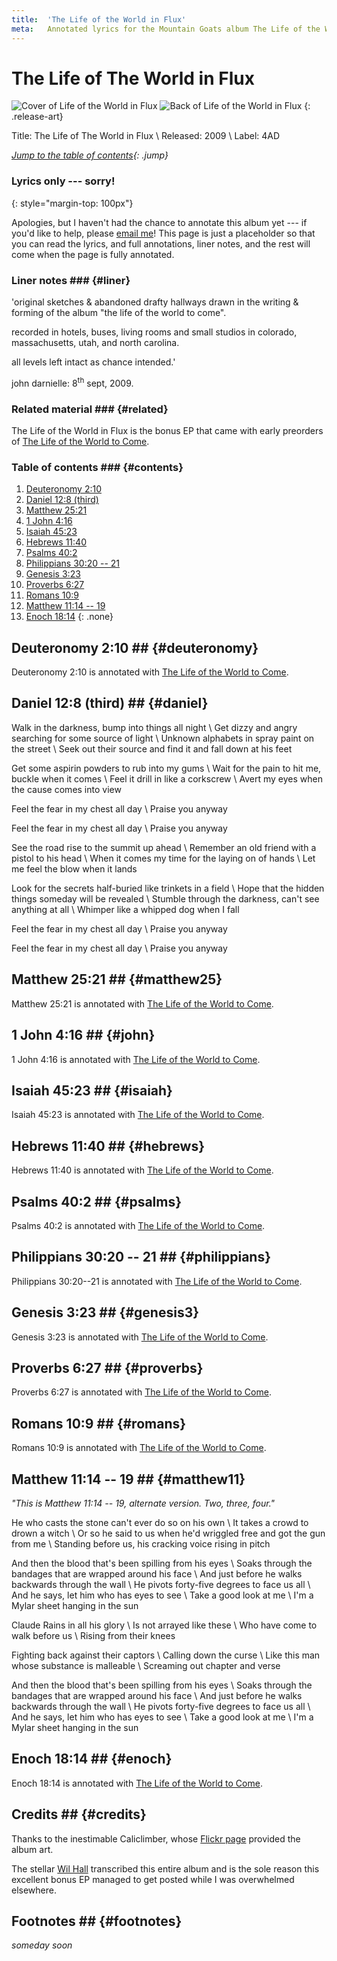 ```yaml
---
title:  'The Life of the World in Flux'
meta:   Annotated lyrics for the Mountain Goats album The Life of the World in Flux.
---
```


# The Life of The World in Flux #

![Cover of Life of the World in Flux](media/flux-cover.jpg)
![Back of Life of the World in Flux](media/flux-back.jpg)
{: .release-art}

Title: The Life of The World in Flux \\
Released: 2009 \\
Label: 4AD

*[Jump to the table of contents](#contents){: .jump}*

### Lyrics only --- sorry! ###
{: style="margin-top: 100px"}

Apologies, but I haven't had the chance to annotate this album yet --- if
you'd like to help, please [email me](../about.html#contact)! This page is
just a placeholder so that you can read the lyrics, and full annotations,
liner notes, and the rest will come when the page is fully annotated.

### Liner notes ### {#liner}

'original sketches & abandoned drafty hallways drawn in the writing & forming
of the album "the life of the world to come".

recorded in hotels, buses, living rooms and small studios in colorado,
massachusetts, utah, and north carolina.

all levels left intact as chance intended.'

john darnielle: 8<sup>th</sup> sept, 2009.

### Related material ### {#related}

The Life of the World in Flux is the bonus EP that came with early preorders
of [The Life of the World to Come](tlotwtc.html).

### Table of contents ### {#contents}

1. [Deuteronomy 2:10](#deuteronomy)
2. [Daniel 12:8 (third)](#daniel)
3. [Matthew 25:21](#matthew25)
4. [1 John 4:16](#john)
5. [Isaiah 45:23](#isaiah)
6. [Hebrews 11:40](#hebrews)
7. [Psalms 40:2](#psalms)
8. [Philippians 30:20 -- 21](#philippians)
9. [Genesis 3:23](#genesis3)
10. [Proverbs 6:27](#proverbs)
11. [Romans 10:9](#romans)
12. [Matthew 11:14 -- 19](#matthew11)
13. [Enoch 18:14](#enoch)
{: .none}

## Deuteronomy 2:10 ## {#deuteronomy}

Deuteronomy 2:10 is annotated with [The Life of the World to
Come](tlotwtc.html#deuteronomy).

## Daniel 12:8 (third) ## {#daniel}

Walk in the darkness, bump into things all night \\
Get dizzy and angry searching for some source of light \\
Unknown alphabets in spray paint on the street \\
Seek out their source and find it and fall down at his feet

Get some aspirin powders to rub into my gums \\
Wait for the pain to hit me, buckle when it comes \\
Feel it drill in like a corkscrew \\
Avert my eyes when the cause comes into view

Feel the fear in my chest all day \\
Praise you anyway

Feel the fear in my chest all day \\
Praise you anyway

See the road rise to the summit up ahead \\
Remember an old friend with a pistol to his head \\
When it comes my time for the laying on of hands \\
Let me feel the blow when it lands

Look for the secrets half-buried like trinkets in a field \\
Hope that the hidden things someday will be revealed \\
Stumble through the darkness, can't see anything at all \\
Whimper like a whipped dog when I fall

Feel the fear in my chest all day \\
Praise you anyway

Feel the fear in my chest all day \\
Praise you anyway

## Matthew 25:21 ## {#matthew25}

Matthew 25:21 is annotated with [The Life of the World to
Come](tlotwtc.html#matthew).

## 1 John 4:16 ## {#john}

1 John 4:16 is annotated with [The Life of the World to
Come](tlotwtc.html#john).

## Isaiah 45:23 ## {#isaiah}

Isaiah 45:23 is annotated with [The Life of the World to
Come](tlotwtc.html#isaiah).

## Hebrews 11:40 ## {#hebrews}

Hebrews 11:40 is annotated with [The Life of the World to
Come](tlotwtc.html#hebrews).

## Psalms 40:2 ## {#psalms}

Psalms 40:2 is annotated with [The Life of the World to
Come](tlotwtc.html#psalms).

## Philippians 30:20 -- 21 ## {#philippians}

Philippians 30:20--21 is annotated with [The Life of the World to
Come](tlotwtc.html#philippians).

## Genesis 3:23 ## {#genesis3}

Genesis 3:23 is annotated with [The Life of the World to
Come](tlotwtc.html#genesis3).

## Proverbs 6:27 ## {#proverbs}

Proverbs 6:27 is annotated with [The Life of the World to
Come](tlotwtc.html#proverbs).

## Romans 10:9 ## {#romans}

Romans 10:9 is annotated with [The Life of the World to
Come](tlotwtc.html#romans).

## Matthew 11:14 -- 19 ## {#matthew11}

*"This is Matthew 11:14 -- 19, alternate version. Two, three, four."*

He who casts the stone can't ever do so on his own \\
It takes a crowd to drown a witch \\
Or so he said to us when he'd wriggled free and got the gun from me \\
Standing before us, his cracking voice rising in pitch

And then the blood that's been spilling from his eyes \\
Soaks through the bandages that are wrapped around his face \\
And just before he walks backwards through the wall \\
He pivots forty-five degrees to face us all \\
And he says, let him who has eyes to see \\
Take a good look at me \\
I'm a Mylar sheet hanging in the sun

Claude Rains in all his glory \\
Is not arrayed like these \\
Who have come to walk before us \\
Rising from their knees

Fighting back against their captors \\
Calling down the curse \\
Like this man whose substance is malleable \\
Screaming out chapter and verse

And then the blood that's been spilling from his eyes \\
Soaks through the bandages that are wrapped around his face \\
And just before he walks backwards through the wall \\
He pivots forty-five degrees to face us all \\
And he says, let him who has eyes to see \\
Take a good look at me \\
I'm a Mylar sheet hanging in the sun


## Enoch 18:14 ## {#enoch}

Enoch 18:14 is annotated with [The Life of the World to
Come](tlotwtc.html#enoch).

## Credits ## {#credits}

Thanks to the inestimable Caliclimber, whose [Flickr
page](http://www.flickr.com/photos/caliclimber/sets/72157604433641001/)
provided the album art.

The stellar [Wil Hall](http://wilhall.com) transcribed this entire album
and is the sole reason this excellent bonus EP managed to get posted while I
was overwhelmed elsewhere.

## Footnotes ## {#footnotes}

*someday soon*

